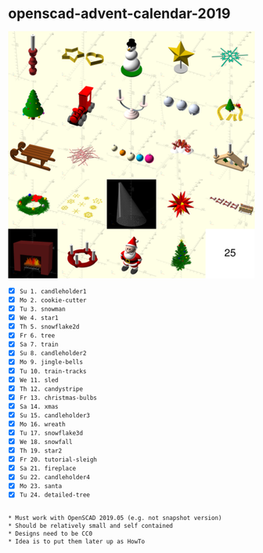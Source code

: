 # openscad-advent-calendar-2019

![screenshot](advent-calendar-2019.png)

- [x] `Su 1. candleholder1`
- [x] `Mo 2. cookie-cutter`
- [x] `Tu 3. snowman`
- [x] `We 4. star1`
- [x] `Th 5. snowflake2d`
- [x] `Fr 6. tree`
- [x] `Sa 7. train`
- [x] `Su 8. candleholder2`
- [x] `Mo 9. jingle-bells`
- [x] `Tu 10. train-tracks`
- [x] `We 11. sled`
- [x] `Th 12. candystripe`
- [x] `Fr 13. christmas-bulbs`
- [x] `Sa 14. xmas`
- [x] `Su 15. candleholder3`
- [x] `Mo 16. wreath`
- [x] `Tu 17. snowflake3d`
- [x] `We 18. snowfall`
- [x] `Th 19. star2`
- [x] `Fr 20. tutorial-sleigh`
- [x] `Sa 21. fireplace`
- [x] `Su 22. candleholder4`
- [x] `Mo 23. santa`
- [x] `Tu 24. detailed-tree`
```

* Must work with OpenSCAD 2019.05 (e.g. not snapshot version)
* Should be relatively small and self contained
* Designs need to be CC0
* Idea is to put them later up as HowTo
